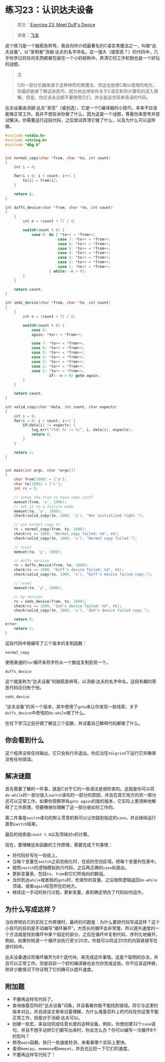 # 练习23：认识达夫设备

> 原文：[Exercise 23: Meet Duff's Device](http://c.learncodethehardway.org/book/ex23.html)

> 译者：[飞龙](https://github.com/wizardforcel)

这个练习是一个脑筋急转弯，我会向你介绍最著名的C语言黑魔法之一，叫做“达夫设备”，以“发明者”汤姆·达夫的名字命名。这一强大（或邪恶？）的代码中，几乎你学过的任何东西都被包装在一个小的结构中。弄清它的工作机制也是一个好玩的谜题。

> 注

> C的一部分乐趣来源于这种神奇的黑魔法，但这也是使C难以使用的地方。你最好能够了解这些技巧，因为他会带给你关于C语言和你计算机的深入理解。但是，你应该永远都不要使用它们，并总是追求简单易读的代码。

达夫设备由汤姆·达夫“发现”（或创造），它是一个C编译器的小技巧，本来不应该能够正常工作。我并不想告诉你做了什么，因为这是一个谜题，等着你来思考并尝试解决。你需要运行这段代码，之后尝试弄清它做了什么，以及为什么可以这样做。

```c
#include <stdio.h>
#include <string.h>
#include "dbg.h"


int normal_copy(char *from, char *to, int count)
{
    int i = 0;

    for(i = 0; i < count; i++) {
        to[i] = from[i];
    }

    return i;
}

int duffs_device(char *from, char *to, int count)
{
    {
        int n = (count + 7) / 8;

        switch(count % 8) {
            case 0: do { *to++ = *from++;
                        case 7: *to++ = *from++;
                        case 6: *to++ = *from++;
                        case 5: *to++ = *from++;
                        case 4: *to++ = *from++;
                        case 3: *to++ = *from++;
                        case 2: *to++ = *from++;
                        case 1: *to++ = *from++;
                    } while(--n > 0);
        }
    }

    return count;
}

int zeds_device(char *from, char *to, int count)
{
    {
        int n = (count + 7) / 8;

        switch(count % 8) {
            case 0:
            again: *to++ = *from++;

            case 7: *to++ = *from++;
            case 6: *to++ = *from++;
            case 5: *to++ = *from++;
            case 4: *to++ = *from++;
            case 3: *to++ = *from++;
            case 2: *to++ = *from++;
            case 1: *to++ = *from++;
                    if(--n > 0) goto again;
        }
    }

    return count;
}

int valid_copy(char *data, int count, char expects)
{
    int i = 0;
    for(i = 0; i < count; i++) {
        if(data[i] != expects) {
            log_err("[%d] %c != %c", i, data[i], expects);
            return 0;
        }
    }

    return 1;
}


int main(int argc, char *argv[])
{
    char from[1000] = {'a'};
    char to[1000] = {'c'};
    int rc = 0;

    // setup the from to have some stuff
    memset(from, 'x', 1000);
    // set it to a failure mode
    memset(to, 'y', 1000);
    check(valid_copy(to, 1000, 'y'), "Not initialized right.");

    // use normal copy to
    rc = normal_copy(from, to, 1000);
    check(rc == 1000, "Normal copy failed: %d", rc);
    check(valid_copy(to, 1000, 'x'), "Normal copy failed.");

    // reset
    memset(to, 'y', 1000);

    // duffs version
    rc = duffs_device(from, to, 1000);
    check(rc == 1000, "Duff's device failed: %d", rc);
    check(valid_copy(to, 1000, 'x'), "Duff's device failed copy.");

    // reset
    memset(to, 'y', 1000);

    // my version
    rc = zeds_device(from, to, 1000);
    check(rc == 1000, "Zed's device failed: %d", rc);
    check(valid_copy(to, 1000, 'x'), "Zed's device failed copy.");

    return 0;
error:
    return 1;
}
```

这段代码中我编写了三个版本的复制函数：

`normal_copy`

使用普通的`for`循环来将字符从一个数组复制到另一个。

`duffs_device`

这个就是称为“达夫设备”的脑筋急转弯，以汤姆·达夫的名字命名。这段有趣的邪恶代码应归咎于他。

`zeds_device`

“达夫设备”的另一个版本，其中使用了`goto`来让你发现一些线索，关于`duffs_device`中奇怪的`do-while`做了什么。

在往下学习之前仔细了解这三个函数，并试着自己解释代码都做了什么。

## 你会看到什么

这个程序没有任何输出，它只会执行并退出。你应当在`Valgrind`下运行它并确保没有任何错误。

## 解决谜题

首先需要了解的一件事，就是C对于它的一些语法是弱检查的。这就是你可以将`do-while`的一部分放入`switch`语句的一部分的原因，并且在其它地方的另一部分还可以正常工作。如果你观察带有`goto again`的我的版本，它实际上更清晰地解释了工作原理，但要确保你理解了这一部分是如何工作的。

第二件事是`switch`语句的默认贯穿机制可以让你跳到指定的`case`，并且继续运行直到`switch`结束。

最后的线索是`count % 8`以及顶端对`n`的计算。

现在，要理解这些函数的工作原理，需要完成下列事情：

+ 将代码抄写在一张纸上。
+ 当每个变量在`switch`之前初始化时，在纸的空白区域，把每个变量列在表中。
+ 按照`switch`的逻辑模拟执行代码，之后再正确的`case`处跳出。
+ 更新变量表，包括`to`、`from`和它们所指向的数组。
+ 当你到达`while`或者我的`goto`时，检查你的变量，之后按照逻辑返回`do-while`顶端，或者`again`标签所在的地方。
+ 继续这一手动的执行过程，更新变量，直到确定明白了代码如何运作。

## 为什么写成这样？

当你弄明白它的实际工作原理时，最终的问题是：为什么要把代码写成这样？这个小技巧的目的是手动编写“循环展开”。大而长的循环会非常慢，所以提升速度的一个方法就是找到循环中某个固定的部分，之后在循环中复制代码，序列化地展开。例如，如果你知道一个循环会执行至少20次，你就可以将这20次的内容直接写在源代码中。

达夫设备通过将循环展开为8个迭代块，来完成这件事情。这是个聪明的办法，并且可以正常工作。但是目前一个好的编译器也会为你完成这些。你不应该这样做，除非少数情况下你证明了它的确可以提升速度。

## 附加题

+ 不要再这样写代码了。
+ 查询维基百科的“达夫设备”词条，并且看看你能不能找到错误。将它与这里的版本对比，并且阅读文章来试着理解，为什么维基百科上的代码在你这里不能正常工作，但是对于汤姆·达夫可以。
+ 创建一些宏，来自动完成任意长度的这种设备。例如，你想创建32个`case`语句，并且不想手动把它们都写出来时，你会怎么办？你可以编写一次展开8个的宏吗？
+ 修改`main`函数，执行一些速度检测，来看看哪个实际上更快。
+ 查询`memcpy`、`memmove`和`memset`，并且也比较一下它们的速度。
+ 不要再这样写代码了！
